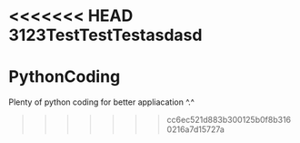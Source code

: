 <<<<<<< HEAD
3123TestTestTestasdasd
=======
# PythonCoding
Plenty of python coding for better appliacation ^.^
>>>>>>> cc6ec521d883b300125b0f8b3160216a7d15727a
